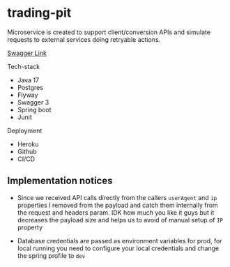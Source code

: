 # trading-pit

Microservice is created to support client/conversion APIs and simulate requests to external services doing retryable actions.

[Swagger Link](https://tradingpit-backend.herokuapp.com/swagger-ui/index.html)

Tech-stack
- Java 17
- Postgres
- Flyway
- Swagger 3
- Spring boot
- Junit

Deployment
- Heroku
- Github
- CI/CD


## Implementation notices
-  Since we received API calls directly from the callers `userAgent` and `ip` properties I removed from the payload and catch them internally from the request and headers param. IDK how much you like it guys but it decreases the payload size and helps us to avoid of manual setup of `IP` property

- Database credentials are passed as environment variables for prod, for local running you need to configure your local credentials and change the spring profile to `dev` 
